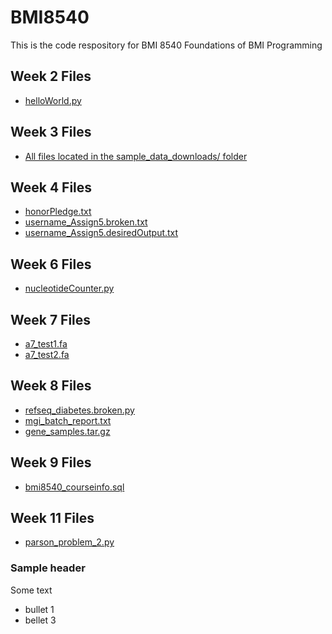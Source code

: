 # BMI8540
This is the code respository for BMI 8540 Foundations of BMI Programming
## Week 2 Files
- [helloWorld.py](/week2/helloWorld.py)

## Week 3 Files
- [All files located in the sample_data_downloads/ folder](sample_data_downloads/)

## Week 4 Files
- [honorPledge.txt](honorPledge.txt)
- [username_Assign5.broken.txt](username_Assign5.broken.txt)
- [username_Assign5.desiredOutput.txt](username_Assign5.desiredOutput.txt)

## Week 6 Files
- [nucleotideCounter.py](nucleotideCounter.py)

## Week 7 Files
- [a7_test1.fa](a7_test1.fa)
- [a7_test2.fa](a7_test2.fa)

## Week 8 Files
- [refseq_diabetes.broken.py](refseq_diabetes.broken.py)
- [mgi_batch_report.txt](mgi_batch_report.txt)
- [gene_samples.tar.gz](gene_samples.tar.gz)

## Week 9 Files
- [bmi8540_courseinfo.sql](bmi8540_courseinfo.sql)

## Week 11 Files
- [parson_problem_2.py](/week11/parson_problem_2.py)

### Sample header
Some text
- bullet 1
- bellet 3
